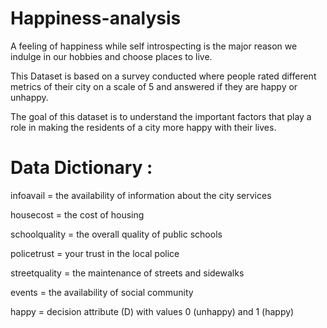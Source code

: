 # Happiness-analysis

A feeling of happiness while self introspecting is the major reason we indulge in our hobbies and choose places to live.

This Dataset is based on a survey conducted where people rated different metrics of their city on a scale of 5 and answered if they are happy or unhappy.

The goal of this dataset is to understand the important factors that play a role in making the residents of a city more happy with their lives.

# Data Dictionary :
infoavail = the availability of information about the city services

housecost = the cost of housing

schoolquality = the overall quality of public schools

policetrust = your trust in the local police

streetquality = the maintenance of streets and sidewalks

events = the availability of social community 

happy = decision attribute (D) with values 0 (unhappy) and 1 (happy)
